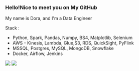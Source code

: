 ### Hello!Nice to meet you on My GitHub 
My name is Dora, and I'm a Data Engineer

Stack : 
- Python, Spark, Pandas, Numpy, BS4, Matplotlib, Selenium
- AWS - Kinesis, Lambda, Glue,S3, RDS, QuickSight, PyFlink
- MSSQL, Postgres, MySQL, MongoDB, Snowflake
- Docker, Airflow, Jenkins


![](https://github-profile-summary-cards.vercel.app/api/cards/repos-per-language?username=DoraRitchikk&theme=solarized_dark) ![](https://github-profile-summary-cards.vercel.app/api/cards/stats?username=DoraRitchikk&theme=solarized_dark)


